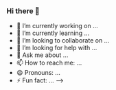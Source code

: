 ### Hi there 👋

<!--
**hadi-hz/hadi-hz** is a ✨ _special_ ✨ repository because its `README.md` (this file) appears on your GitHub profile.

Here are some ideas to get you started:



# 💫 About Me:
a talented Junior Flutter Developer.<br>a computer engineering student at Quds Azad University.<br>I live in Tehran.<br>very interested in learning and always looking for improvement.<br>very hardworking and have very strong perseverance.


## 🌐 Socials:
[![Instagram](https://img.shields.io/badge/Instagram-%23E4405F.svg?logo=Instagram&logoColor=white)](https://instagram.com/hadiii.__hz) [![LinkedIn](https://img.shields.io/badge/LinkedIn-%230077B5.svg?logo=linkedin&logoColor=white)](https://linkedin.com/in/https://www.linkedin.com/in/hadihazari?lipi=urn%3Ali%3Apage%3Ad_flagship3_profile_view_base_contact_details%3B3SaitQfbSniMFN2YlaSdBw%3D%3D) 

# 💻 Tech Stack:
![Dart](https://img.shields.io/badge/dart-%230175C2.svg?style=for-the-badge&logo=dart&logoColor=white) ![CSS3](https://img.shields.io/badge/css3-%231572B6.svg?style=for-the-badge&logo=css3&logoColor=white) ![HTML5](https://img.shields.io/badge/html5-%23E34F26.svg?style=for-the-badge&logo=html5&logoColor=white) ![Python](https://img.shields.io/badge/python-3670A0?style=for-the-badge&logo=python&logoColor=ffdd54) ![Firebase](https://img.shields.io/badge/firebase-%23039BE5.svg?style=for-the-badge&logo=firebase) ![Flutter](https://img.shields.io/badge/Flutter-%2302569B.svg?style=for-the-badge&logo=Flutter&logoColor=white) ![MySQL](https://img.shields.io/badge/mysql-%2300f.svg?style=for-the-badge&logo=mysql&logoColor=white) ![Adobe Photoshop](https://img.shields.io/badge/adobephotoshop-%2331A8FF.svg?style=for-the-badge&logo=adobephotoshop&logoColor=white)
# 📊 GitHub Stats:
![](https://github-readme-stats.vercel.app/api?username=hadi-hz&theme=synthwave&hide_border=false&include_all_commits=false&count_private=false)<br/>
![](https://github-readme-streak-stats.herokuapp.com/?user=hadi-hz&theme=synthwave&hide_border=false)<br/>
![](https://github-readme-stats.vercel.app/api/top-langs/?username=hadi-hz&theme=synthwave&hide_border=false&include_all_commits=false&count_private=false&layout=compact)

---
[![](https://visitcount.itsvg.in/api?id=hadi-hz&icon=7&color=9)](https://visitcount.itsvg.in)

<!-- Proudly created with GPRM ( https://gprm.itsvg.in ) -->

- 🔭 I’m currently working on ...
- 🌱 I’m currently learning ...
- 👯 I’m looking to collaborate on ...
- 🤔 I’m looking for help with ...
- 💬 Ask me about ...
- 📫 How to reach me: ...
- 😄 Pronouns: ...
- ⚡ Fun fact: ...
-->
